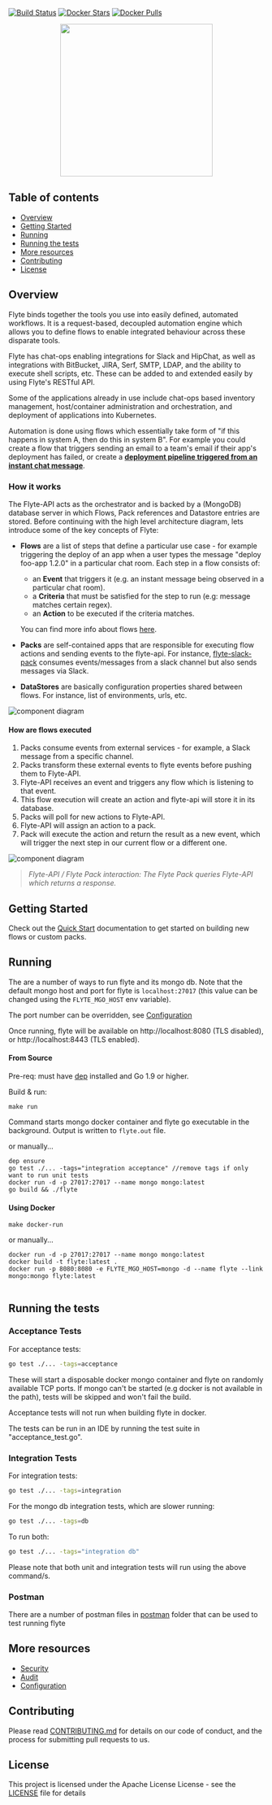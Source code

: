 [![Build Status](https://travis-ci.org/HotelsDotCom/flyte.svg?branch=master)](https://travis-ci.org/HotelsDotCom/flyte)
[![Docker Stars](https://img.shields.io/docker/stars/hotelsdotcom/flyte.svg)](https://hub.docker.com/r/hotelsdotcom/flyte/)
[![Docker Pulls](https://img.shields.io/docker/pulls/hotelsdotcom/flyte.svg)](https://hub.docker.com/r/hotelsdotcom/flyte/)

<p align="center">
  <img align="center" src="https://github.com/HotelsDotCom/flyte/blob/master/docs/images/flyte_logo_compact.png" width="300">
</p>

## Table of contents
* [Overview](#overview)
* [Getting Started](#getting-started)
* [Running](#running)
* [Running the tests](#running-the-tests)
* [More resources](#more-resources)
* [Contributing](#contributing)
* [License](#license)

## Overview

Flyte binds together the tools you use into easily defined, automated workflows. It is a request-based, decoupled automation engine which allows you to define flows to enable integrated behaviour across these disparate tools.

Flyte has chat-ops enabling integrations for Slack and HipChat, as well as integrations with BitBucket, JIRA, Serf, SMTP, LDAP, and the ability to execute shell scripts, etc. These can be added to and extended easily by using Flyte's RESTful API.

Some of the applications already in use include chat-ops based inventory management, host/container administration and orchestration, and deployment of applications into Kubernetes.

Automation is done using flows which essentially take form of "if this happens in system A, then do this in system B". For example you could create a flow that triggers sending an email to a team's email if their app's deployment has failed, or create a **[deployment pipeline triggered from an instant chat message](docs/images/flow.gif)**.

### How it works

The Flyte-API acts as the orchestrator and is backed by a (MongoDB) database server in which Flows, Pack references and Datastore entries are stored. Before continuing with the high level architecture diagram, lets introduce some of the key concepts of Flyte:

- **Flows** are a list of steps that define a particular use case - for example triggering the deploy of an app when a user types the message "deploy foo-app 1.2.0" in a particular chat room. Each step in a flow consists of:
    - an **Event** that triggers it (e.g. an instant message being observed in a particular chat room).
    - a **Criteria** that must be satisfied for the step to run (e.g: message matches certain regex).
    - an **Action** to be executed if the criteria matches.

    You can find more info about flows [here](docs/quickstart.md).
    
- **Packs** are self-contained apps that are responsible for executing flow actions and sending events to the flyte-api. For instance, [flyte-slack-pack](https://github.com/HotelsDotCom/flyte-slack) consumes events/messages from a slack channel but also sends messages via Slack. 
- **DataStores** are basically configuration properties shared between flows. For instance, list of environments, urls, etc.

![component diagram](docs/images/component_diag.png)

#### How are flows executed
 
1. Packs consume events from external services - for example, a Slack message from a specific channel.
1. Packs transform these external events to flyte events before pushing them to Flyte-API.
1. Flyte-API receives an event and triggers any flow which is listening to that event.
1. This flow execution will create an action and flyte-api will store it in its database.
1. Packs will poll for new actions to Flyte-API.
1. Flyte-API will assign an action to a pack.
1. Pack will execute the action and return the result as a new event, which will trigger the next step in our current flow or a different one.


![component diagram](docs/images/api_to_pack.png)  

>_Flyte-API / Flyte Pack interaction: The Flyte Pack queries Flyte-API which returns a response._ 

## Getting Started
   
Check out the [Quick Start](docs/quick-start/index.md) documentation to get started on building new flows or custom packs.

## Running

The are a number of ways to run flyte and its mongo db.
Note that the default mongo host and port for flyte is `localhost:27017` (this value can be changed using the
`FLYTE_MGO_HOST` env variable).

The port number can be overridden, see [Configuration](docs/configuration.md#port-configuration)

Once running, flyte will be available on http://localhost:8080 (TLS disabled), or http://localhost:8443 (TLS enabled).
  


#### From Source

Pre-req: must have [dep](https://github.com/golang/dep) installed and Go 1.9 or higher.

Build & run:

```
make run
```

Command starts mongo docker container and flyte go executable in the background. Output is written to `flyte.out` file.

or manually...

```
dep ensure
go test ./... -tags="integration acceptance" //remove tags if only want to run unit tests
docker run -d -p 27017:27017 --name mongo mongo:latest
go build && ./flyte
```

#### Using Docker

```
make docker-run
```

or manually...


```
docker run -d -p 27017:27017 --name mongo mongo:latest
docker build -t flyte:latest .
docker run -p 8080:8080 -e FLYTE_MGO_HOST=mongo -d --name flyte --link mongo:mongo flyte:latest
 
```

## Running the tests

### Acceptance Tests

For acceptance tests:

```bash
go test ./... -tags=acceptance
```

These will start a disposable docker mongo container and flyte on randomly available TCP ports. If mongo can't be started (e.g docker is not available in the path),
tests will be skipped and won't fail the build.

Acceptance tests will not run when building flyte in docker.

The tests can be run in an IDE by running the test suite in "acceptance_test.go".

### Integration Tests

For integration tests:

```bash
go test ./... -tags=integration
```

For the mongo db integration tests, which are slower running:

```bash
go test ./... -tags=db
```

To run both:

```bash
go test ./... -tags="integration db"
```

Please note that both unit and integration tests will run using the above command/s.

### Postman

There are a number of postman files in [postman](postman) folder that can be used to test running flyte

## More resources
- [Security](docs/security/security.md)
- [Audit](docs/audit.md)
- [Configuration](docs/configuration.md)

## Contributing

Please read [CONTRIBUTING.md](docs/contributing/overview.md) for details on our code of conduct, and the process for submitting pull requests to us.

## License
This project is licensed under the Apache License License - see the [LICENSE](LICENSE) file for details

